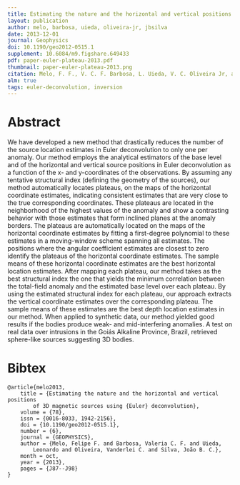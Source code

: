 ```yaml
---
title: Estimating the nature and the horizontal and vertical positions of 3D magnetic sources using Euler deconvolution
layout: publication
author: melo, barbosa, uieda, oliveira-jr, jbsilva
date: 2013-12-01
journal: Geophysics
doi: 10.1190/geo2012-0515.1
supplement: 10.6084/m9.figshare.649433
pdf: paper-euler-plateau-2013.pdf
thumbnail: paper-euler-plateau-2013.png
citation: Melo, F. F., V. C. F. Barbosa, L. Uieda, V. C. Oliveira Jr, and J. B. C. Silva (2013), Estimating the nature and the horizontal and vertical positions of 3D magnetic sources using Euler deconvolution, Geophysics, 78(6), J87-J98, doi:10.1190/geo2012-0515.1
alm: true
tags: euler-deconvolution, inversion
---
```


# Abstract

We have developed a new method that drastically reduces the number of the
source location estimates in Euler deconvolution to only one per anomaly. Our
method employs the analytical estimators of the base level and of the
horizontal and vertical source positions in Euler deconvolution as a function
of the x- and y-coordinates of the observations. By assuming any tentative
structural index (defining the geometry of the sources), our method
automatically locates plateaus, on the maps of the horizontal coordinate
estimates, indicating consistent estimates that are very close to the true
corresponding coordinates. These plateaus are located in the neighborhood of
the highest values of the anomaly and show a contrasting behavior with those
estimates that form inclined planes at the anomaly borders. The plateaus are
automatically located on the maps of the horizontal coordinate estimates by
fitting a first-degree polynomial to these estimates in a moving-window scheme
spanning all estimates. The positions where the angular coefficient estimates
are closest to zero identify the plateaus of the horizontal coordinate
estimates. The sample means of these horizontal coordinate estimates are the
best horizontal location estimates. After mapping each plateau, our method
takes as the best structural index the one that yields the minimum correlation
between the total-field anomaly and the estimated base level over each plateau.
By using the estimated structural index for each plateau, our approach extracts
the vertical coordinate estimates over the corresponding plateau. The sample
means of these estimates are the best depth location estimates in our method.
When applied to synthetic data, our method yielded good results if the bodies
produce weak- and mid-interfering anomalies. A test on real data over
intrusions in the Goiás Alkaline Province, Brazil, retrieved sphere-like
sources suggesting 3D bodies.

# Bibtex

    @article{melo2013,
        title = {Estimating the nature and the horizontal and vertical positions
            of 3D magnetic sources using {Euler} deconvolution},
        volume = {78},
        issn = {0016-8033, 1942-2156},
        doi = {10.1190/geo2012-0515.1},
        number = {6},
        journal = {GEOPHYSICS},
        author = {Melo, Felipe F. and Barbosa, Valeria C. F. and Uieda,
            Leonardo and Oliveira, Vanderlei C. and Silva, João B. C.},
        month = oct,
        year = {2013},
        pages = {J87--J98}
    }
